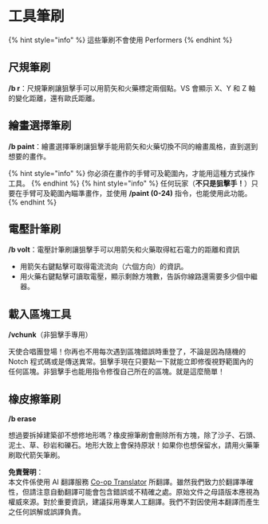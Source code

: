 <!--
CO_OP_TRANSLATOR_METADATA:
{
  "original_hash": "36d11b4cd27d3773b9fcab33912dd2fb",
  "translation_date": "2025-05-13T03:36:51+00:00",
  "source_file": "fastasyncvoxelsniper/Tool-brushes.md",
  "language_code": "tw"
}
-->
# 工具筆刷

{% hint style="info" %}
這些筆刷不會使用 Performers
{% endhint %}

## 尺規筆刷

**/b r**：尺規筆刷讓狙擊手可以用箭矢和火藥標定兩個點。VS 會顯示 X、Y 和 Z 軸的變化距離，還有歐氏距離。

## 繪畫選擇筆刷

**/b paint**：繪畫選擇筆刷讓狙擊手能用箭矢和火藥切換不同的繪畫風格，直到選到想要的畫作。

{% hint style="info" %}
你必須在畫作的手臂可及範圍內，才能用這種方式操作工具。
{% endhint %}
{% hint style="info" %}
任何玩家（**不只是狙擊手！**）只要在手臂可及範圍內瞄準畫作，並使用 **/paint (0-24)** 指令，也能使用此功能。
{% endhint %}

## 電壓計筆刷

**/b volt**：電壓計筆刷讓狙擊手可以用箭矢和火藥取得紅石電力的距離和資訊

* 用箭矢右鍵點擊可取得電流流向（六個方向）的資訊。
* 用火藥右鍵點擊可讀取電壓，顯示剩餘方塊數，告訴你線路還需要多少個中繼器。

## 載入區塊工具

**/vchunk**（非狙擊手專用）

天使合唱團登場！你再也不用每次遇到區塊錯誤時重登了，不論是因為隨機的 Notch 程式碼或是傳送異常。狙擊手現在只要點一下就能立即修復視野範圍內的任何區塊。非狙擊手也能用指令修復自己所在的區塊。就是這麼簡單！

## 橡皮擦筆刷

**/b erase**

想過要拆掉建築卻不想修地形嗎？橡皮擦筆刷會刪除所有方塊，除了沙子、石頭、泥土、草、砂岩和礫石。地形大致上會保持原狀！如果你也想保留水，請用火藥筆刷取代箭矢筆刷。

**免責聲明**：  
本文件係使用 AI 翻譯服務 [Co-op Translator](https://github.com/Azure/co-op-translator) 所翻譯。雖然我們致力於翻譯準確性，但請注意自動翻譯可能會包含錯誤或不精確之處。原始文件之母語版本應視為權威來源。對於重要資訊，建議採用專業人工翻譯。我們不對因使用本翻譯而產生之任何誤解或誤譯負責。